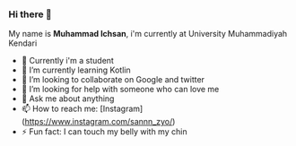 ### Hi there 👋


My name is **Muhammad Ichsan**, i'm currently at University Muhammadiyah Kendari

- 🔭 Currently i'm a student
- 🌱 I’m currently learning Kotlin
- 👯 I’m looking to collaborate on Google and twitter
- 🤔 I’m looking for help with someone who can love me
- 💬 Ask me about anything
- 📫 How to reach me: [Instagram] (https://www.instagram.com/sannn_zyo/)
- ⚡ Fun fact: I can touch my belly with my chin
